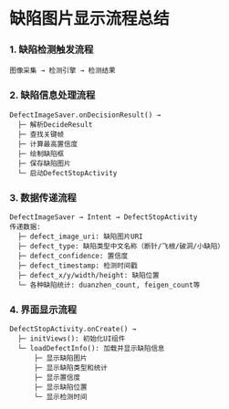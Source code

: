 
# 缺陷图片显示流程总结

### 1. 缺陷检测触发流程
```
图像采集 → 检测引擎 → 检测结果 
```

### 2. 缺陷信息处理流程  
```
DefectImageSaver.onDecisionResult() → 
  ├─ 解析DecideResult
  ├─ 查找关键帧
  ├─ 计算最高置信度
  ├─ 绘制缺陷框
  ├─ 保存缺陷图片
  └─ 启动DefectStopActivity
```

### 3. 数据传递流程
```
DefectImageSaver → Intent → DefectStopActivity
传递数据:
  ├─ defect_image_uri: 缺陷图片URI
  ├─ defect_type: 缺陷类型中文名称（断针/飞根/破洞/小缺陷）
  ├─ defect_confidence: 置信度
  ├─ defect_timestamp: 检测时间戳
  ├─ defect_x/y/width/height: 缺陷位置
  └─ 各种缺陷统计: duanzhen_count, feigen_count等
```

### 4. 界面显示流程
```
DefectStopActivity.onCreate() →
  ├─ initViews(): 初始化UI组件
  └─ loadDefectInfo(): 加载并显示缺陷信息
      ├─ 显示缺陷图片
      ├─ 显示缺陷类型和统计
      ├─ 显示置信度
      ├─ 显示缺陷位置
      └─ 显示检测时间
```



